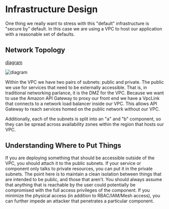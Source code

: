 Infrastructure Design
=====================

One thing we really want to stress with this "default" infrastructure is "secure by"
default. In this case we are using a VPC to host our application with a reasonable 
set of defaults.


Network Topology
----------------

[diagram](./infrastructure-physical.puml)

![diagram](http://www.plantuml.com/plantuml/png/bP51JiGm34NtEOKlq0Ktc1DmXSX9FADeNBTod5O8zUuCBIqqW10xo__PF_6_54ErshEBFDG4MOnKo9nID9GR4-1SuDK1m2PUCHBWcFqDZMPyMPLjU1hZ1tcc7ttFMUwRTE1Z3PoZBpK8sUxnVVeXpeFUFG-OV416YQG7kxHBDKzezClMX8O12ns5ZroBaPwuXirIxDtq-M_aoUrCyxZbKv0X4J3s8Q7NAfPxQjnHBLyn6XJIAKVo6ztyUN6BStjUq7NTAPKlzQeT6Up5sltvjcVR_u7jOTs59DMUtm00)

Within the VPC we have two pairs of subnets: public and private. The public we use
for services that need to be externally accessible. That is, in traditional networking
parlance, it is the DMZ for the VPC. Because we want to use the Amazon API Gateway to 
proxy our front end we have a VpcLink that connects to a network load balancer inside our
VPC. This allows API Gateway to reach services homed on the public network without our VPC. 

Additionally, each of the subnets is split into an "a" and "b" component, so they can be spread
across availability zones within the region that hosts our VPC.

Understanding Where to Put Things
---------------------------------

If you are deploying something that should be accessible outside of the VPC, you should attach it to
the public subnets. If your service or component only talks to private resources, you can put it in the private subnets.
The point here is to maintain a clean isolation between things that are intended to be public, and those that aren't.
You should always assume that anything that is reachable by the user could potentially be compromised with the full 
access privileges of the component. If you minimize the physical access (in addition to RBAC/IAM/Mesh access), you 
can further impede an attacker that penetrates a particular component.
 